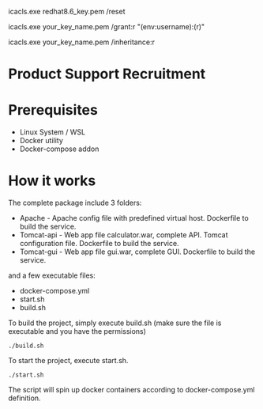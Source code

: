 icacls.exe redhat8.6_key.pem /reset

icacls.exe your_key_name.pem /grant:r "$($env:username):(r)"

icacls.exe your_key_name.pem /inheritance:r
# Product Support Recruitment

# Prerequisites

- Linux System / WSL
- Docker utility
- Docker-compose addon


# How it works

The complete package include 3 folders:

- Apache - Apache config file with predefined virtual host. Dockerfile to build the service.
- Tomcat-api - Web app file calculator.war, complete API. Tomcat configuration file. Dockerfile to build the service.
- Tomcat-gui - Web app file gui.war, complete GUI. Dockerfile to build the service.

and a few executable files:

- docker-compose.yml
- start.sh
- build.sh

To build the project, simply execute build.sh (make sure the file is executable and you have the permissions)

`./build.sh`

To start the project, execute start.sh.

`./start.sh`

The script will spin up docker containers according to docker-compose.yml definition.



